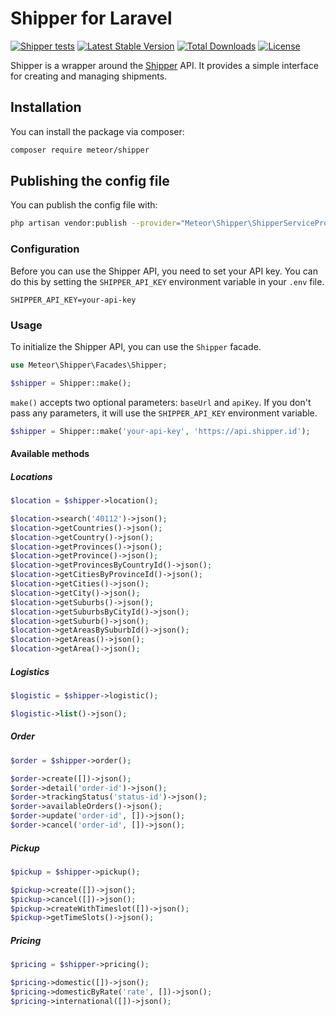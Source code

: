 # Shipper for Laravel

[![Shipper tests](https://github.com/meteorid-labs/laravel-shipper/actions/workflows/tests.yml/badge.svg)](https://github.com/meteorid-labs/laravel-shipper/actions/workflows/tests.yml)
[![Latest Stable Version](https://poser.pugx.org/meteor/shipper/v/stable)](https://packagist.org/packages/meteor/shipper)
[![Total Downloads](https://poser.pugx.org/meteor/shipper/downloads)](https://packagist.org/packages/meteor/shipper)
[![License](https://poser.pugx.org/meteor/shipper/license)](https://packagist.org/packages/meteor/shipper)

Shipper is a wrapper around the [Shipper](https://shipper.id) API. It provides a simple interface for creating and managing shipments.

## Installation

You can install the package via composer:

```bash
composer require meteor/shipper
```

## Publishing the config file

You can publish the config file with:

```bash
php artisan vendor:publish --provider="Meteor\Shipper\ShipperServiceProvider" --tag="config"
```

### Configuration

Before you can use the Shipper API, you need to set your API key. You can do this by setting the `SHIPPER_API_KEY` environment variable in your `.env` file.

```dotenv
SHIPPER_API_KEY=your-api-key
```

### Usage

To initialize the Shipper API, you can use the `Shipper` facade.

```php
use Meteor\Shipper\Facades\Shipper;

$shipper = Shipper::make();
```

`make()` accepts two optional parameters: `baseUrl` and `apiKey`. If you don't pass any parameters, it will use the `SHIPPER_API_KEY` environment variable.

```php
$shipper = Shipper::make('your-api-key', 'https://api.shipper.id');
```

#### Available methods

##### Locations

```php
$location = $shipper->location();

$location->search('40112')->json();
$location->getCountries()->json();
$location->getCountry()->json();
$location->getProvinces()->json();
$location->getProvince()->json();
$location->getProvincesByCountryId()->json();
$location->getCitiesByProvinceId()->json();
$location->getCities()->json();
$location->getCity()->json();
$location->getSuburbs()->json();
$location->getSuburbsByCityId()->json();
$location->getSuburb()->json();
$location->getAreasBySuburbId()->json();
$location->getAreas()->json();
$location->getArea()->json();
```

##### Logistics

```php
$logistic = $shipper->logistic();

$logistic->list()->json();
```

##### Order

```php
$order = $shipper->order();

$order->create([])->json();
$order->detail('order-id')->json();
$order->trackingStatus('status-id')->json();
$order->availableOrders()->json();
$order->update('order-id', [])->json();
$order->cancel('order-id', [])->json();
```

##### Pickup

```php
$pickup = $shipper->pickup();

$pickup->create([])->json();
$pickup->cancel([])->json();
$pickup->createWithTimeslot([])->json();
$pickup->getTimeSlots()->json();
```

##### Pricing

```php
$pricing = $shipper->pricing();

$pricing->domestic([])->json();
$pricing->domesticByRate('rate', [])->json();
$pricing->international([])->json();
```

